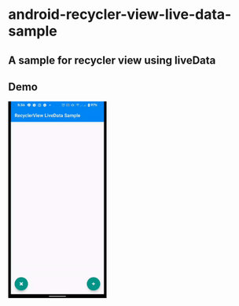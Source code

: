 # android-recycler-view-live-data-sample
## A sample for recycler view using liveData 

## Demo
<img src="/sample.gif" title="Live Demo" width="200" height="400" />

